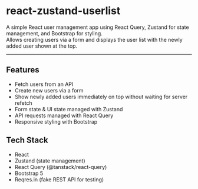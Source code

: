 # react-zustand-userlist

A simple React user management app using React Query, Zustand for state management, and Bootstrap for styling.  
Allows creating users via a form and displays the user list with the newly added user shown at the top.

---

## Features

- Fetch users from an API  
- Create new users via a form  
- Show newly added users immediately on top without waiting for server refetch  
- Form state & UI state managed with Zustand  
- API requests managed with React Query  
- Responsive styling with Bootstrap  

## Tech Stack

- React  
- Zustand (state management)  
- React Query (@tanstack/react-query)  
- Bootstrap 5  
- Reqres.in (fake REST API for testing)  
